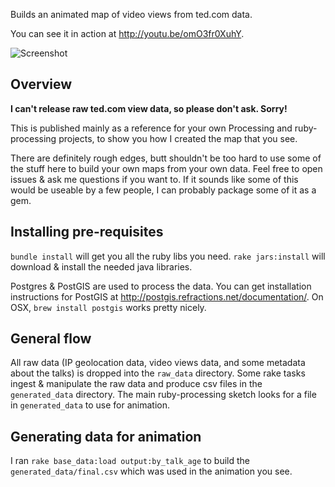 Builds an animated map of video views from ted.com data.

You can see it in action at http://youtu.be/omO3fr0XuhY.

![Screenshot](http://img.deanspot.org/scrup/uploaded/ev/a3qr860i8840g.png)

## Overview

**I can't release raw ted.com view data, so please don't ask. Sorry!**

This is published mainly as a reference for your own Processing and ruby-processing
projects, to show you how I created the map that you see.

There are definitely rough edges, butt shouldn't be too hard to use some of the
stuff here to build your own maps from your own data. Feel free to open issues &
ask me questions if you want to. If it sounds like some of this would be useable
by a few people, I can probably package some of it as a gem.

## Installing pre-requisites
`bundle install` will get you all the ruby libs you need.
`rake jars:install` will download & install the needed java libraries.

Postgres & PostGIS are used to process the data. You can get installation instructions
for PostGIS at http://postgis.refractions.net/documentation/. On OSX, `brew install postgis`
works pretty nicely.

## General flow
All raw data (IP geolocation data, video views data, and some metadata about the
talks) is dropped into the `raw_data` directory. Some rake tasks ingest & manipulate
the raw data and produce csv files in the `generated_data` directory. The main
ruby-processing sketch looks for a file in `generated_data` to use for animation.

## Generating data for animation
I ran `rake base_data:load output:by_talk_age` to build the `generated_data/final.csv`
which was used in the animation you see.

